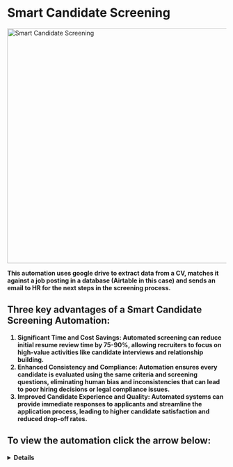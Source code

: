 # Smart Candidate Screening

<img width="960" height="540" alt="Smart Candidate Screening" src="https://github.com/user-attachments/assets/bbfbd1ad-e62e-4ac9-89cd-4ae9afccb278" />


<b>This automation uses google drive to extract data from a CV, matches it against a job posting in a database (Airtable in this case) and sends an email to HR for the next steps in the screening process.

<h2>Three key advantages of a Smart Candidate Screening Automation:</h2>

1. Significant Time and Cost Savings: Automated screening can reduce initial resume review time by 75-90%, allowing recruiters to focus on high-value activities like candidate interviews and relationship building.
2. Enhanced Consistency and Compliance: Automation ensures every candidate is evaluated using the same criteria and screening questions, eliminating human bias and inconsistencies that can lead to poor hiring decisions or legal compliance issues.
3. Improved Candidate Experience and Quality: Automated systems can provide immediate responses to applicants and streamline the application process, leading to higher candidate satisfaction and reduced drop-off rates.


<h2>To view the automation click the arrow below:</h2> 

  <details close>

<div>

</summary>

[![Smart Candidate Screening Automation](https://vimeo.com/1120596380 "Smart Candidate Screening")
